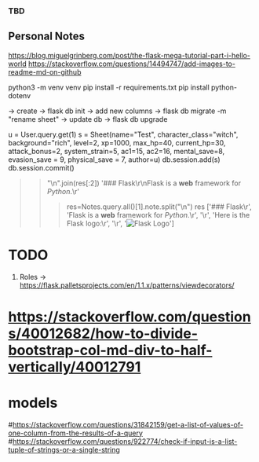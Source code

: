 ### TBD

## Personal Notes

https://blog.miguelgrinberg.com/post/the-flask-mega-tutorial-part-i-hello-world
https://stackoverflow.com/questions/14494747/add-images-to-readme-md-on-github

python3 -m venv venv
pip install -r requirements.txt
pip install python-dotenv

-> create -> flask db init
-> add new columns -> flask db migrate -m "rename sheet"
-> update db -> flask db upgrade

u = User.query.get(1)
s = Sheet(name="Test", character_class="witch", background="rich", level=2, xp=1000, max_hp=40, current_hp=30, attack_bonus=2, system_strain=5, ac1=15, ac2=16, mental_save=8, evasion_save = 9, physical_save = 7, author=u)
db.session.add(s)
db.session.commit()


>> "\n".join(res[:2])
'### Flask\r\nFlask is a **web** framework for _Python_.\r'
>>> res=Notes.query.all()[1].note.split("\n")
>>> res
['### Flask\r', 'Flask is a **web** framework for _Python_.\r', '\r', 'Here is the Flask logo:\r', '\r', '![Flask Logo](https://flask.palletsprojects.com/en/1.1.x/_images/flask-logo.png)']

# TODO

1. Roles -> https://flask.palletsprojects.com/en/1.1.x/patterns/viewdecorators/

# https://stackoverflow.com/questions/40012682/how-to-divide-bootstrap-col-md-div-to-half-vertically/40012791

# models
#https://stackoverflow.com/questions/31842159/get-a-list-of-values-of-one-column-from-the-results-of-a-query
#https://stackoverflow.com/questions/922774/check-if-input-is-a-list-tuple-of-strings-or-a-single-string


<!-- #https://stackoverflow.com/questions/35965321/flashing-message-in-flask-on-a-bootstrap-modal -->

<!--
<div class="container">
    <div class="py-5 text-center">
        <div class="alert alert-{{category}} alert-dismissible fade show"><strong>{{category|upper}}</strong> {{ message }}
        <button type="button" class="close" data-dismiss="alert" aria-label="Close"><span aria-hidden="true">&times;</span></button>
        </div>
    </div>
</div>
--> 

